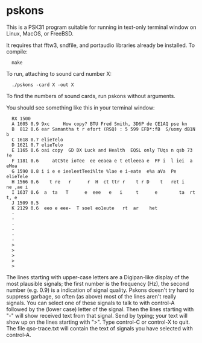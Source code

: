 # pskons

This is a PSK31 program suitable for running in text-only terminal
window on Linux, MacOS, or FreeBSD.

It requires that fftw3, sndfile, and portaudio libraries already
be installed. To compile:

```
  make
```

To run, attaching to sound card number X:

```
  ./pskons -card X -out X
```

To find the numbers of sound cards, run pskons without arguments.

You should see something like this in your terminal window:

```
  RX 1500  
  A 1605 0.9 9xc     How copy? BTU Fred Smith, 3D6P de CE1AQ pse kn   
  B  812 0.6 ear Samantha t r efort (RSQ) : 5 599 EFD*:fB  S/uomy dB1N   b  
  C 1618 0.7 elieTelo  
  D 1621 0.7 elieTelo  
  E 1165 0.6 oai copy  GD DX Luck and Health  EQSL only TUqs n qsb 73     !e  
  F 1181 0.6     atC5te ioTee  ee eeaea e t etleeea e  PF i  l iei  a eMoa   
  G 1590 0.8 i i e e ieeleetTeei%lte %lae e i-eate  e%a aVa  Pe elieTele  
  H 1566 0.6    t re   r      r  H  ct ttr r    t r D    t   ret i   ne ,ae i  
  I 1637 0.6  a  ta   T      e  eee   e   i     t      e        ta  rt  t, e   
  J 1509 0.5   
  K 2129 0.6  eeo e eee-  T soel eo1eute   rt  ar    het  
  -   
  -   
  -   
  -   
  -   
  -   
  >   
  >   
  >   
  >   
  >   
```

The lines starting with upper-case letters are a Digipan-like display
of the most plausible signals; the first number is the frequency (Hz),
the second number (e.g. 0.9) is a indication of signal quality. Pskons
doesn't try hard to suppress garbage, so often (as above) most of the
lines aren't really signals. You can select one of these signals to
talk to with control-A followed by the (lower case) letter of the
signal. Then the lines starting with "-" will show received text from
that signal. Send by typing; your text will show up on the lines
starting with ">". Type control-C or control-X to quit. The file
qso-trace.txt will contain the text of signals you have selected with
control-A.
